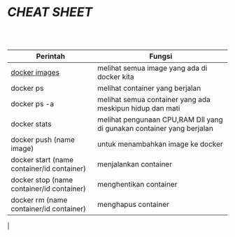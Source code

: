 *CHEAT SHEET*
=

<br>
<br>

| Perintah | Fungsi |
| ---      | ---    |
|[docker images][docker-image] | melihat semua image yang ada di docker kita|
|docker ps | melihat container yang berjalan|
|docker ps -a | melihat semua container yang ada meskipun hidup dan mati|
|docker stats | melihat pengunaan CPU,RAM Dll yang di gunakan container yang berjalan|
|docker push (name image) | untuk menambahkan image ke docker |
|docker start (name container/id container)| menjalankan container|
|docker stop (name container/id container) | menghentikan container|
|docker rm (name container/id container) | menghapus container|
|

[docker-image]: </Docker/docker-image.md>